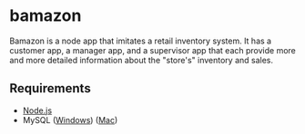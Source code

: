 # bamazon

Bamazon is a node app that imitates a retail inventory system. It has a customer app, a manager app, and a supervisor app that each provide more and more detailed information about the "store's" inventory and sales.

## Requirements
- [Node.js](https://nodejs.org/en/download/) 
- MySQL ([Windows](https://dev.mysql.com/downloads/windows/installer/8.0.html)) ([Mac](https://dev.mysql.com/downloads/mysql))
